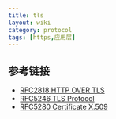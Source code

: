 ```yaml
---
title: tls
layout: wiki
category: protocol
tags: [https,应用层]
---
```



## 参考链接

* [RFC2818 HTTP OVER TLS](https://www.rfc-editor.org/info/rfc2818)
* [RFC5246 TLS Protocol](https://www.rfc-editor.org/info/rfc5246)
* [RFC5280 Certificate X.509](https://www.rfc-editor.org/info/rfc5280)
